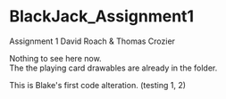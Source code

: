 # BlackJack_Assignment1

Assignment 1
David Roach & Thomas Crozier

Nothing to see here now.  
The the playing card drawables are already in the folder.

This is Blake's first code alteration. (testing 1, 2)